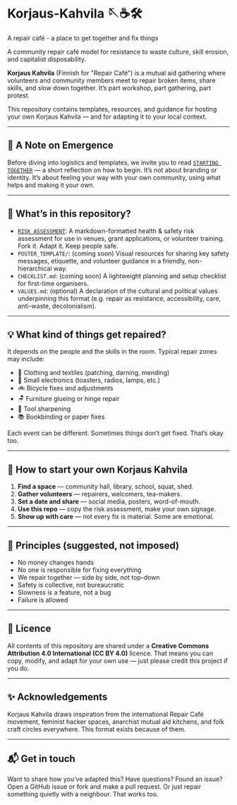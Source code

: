 # Korjaus-Kahvila  🪡☕🛠
A repair café - a place to get together and fix things

A community repair café model for resistance to waste culture, skill erosion, and capitalist disposability.  

**Korjaus Kahvila** (Finnish for "Repair Café") is a mutual aid gathering where volunteers and community members meet to repair broken items, share skills, and slow down together. It’s part workshop, part gathering, part protest.  

This repository contains templates, resources, and guidance for hosting your own Korjaus Kahvila — and for adapting it to your local context.  

---

## 🌼 A Note on Emergence  

Before diving into logistics and templates, we invite you to read [`STARTING TOGETHER`](./STARTING-TOGETHER.md) — a short reflection on how to begin. It’s not about branding or identity. It’s about feeling your way with your own community, using what helps and making it your own.  

---

## 🌱 What’s in this repository?  

- [`RISK ASSESSMENT`](./docs/Risk-Assessment-en.md): A markdown-formatted health & safety risk assessment for use in venues, grant applications, or volunteer training. Fork it. Adapt it. Keep people safe.  
- `POSTER_TEMPLATE/`: (coming soon) Visual resources for sharing key safety messages, etiquette, and volunteer guidance in a friendly, non-hierarchical way.  
- `CHECKLIST.md`: (coming soon) A lightweight planning and setup checklist for first-time organisers.  
- `VALUES.md`: (optional) A declaration of the cultural and political values underpinning this format (e.g. repair as resistance, accessibility, care, anti-waste, decolonialism).  

---

## 💡 What kind of things get repaired?  

It depends on the people and the skills in the room. Typical repair zones may include:  

- 🧵 Clothing and textiles (patching, darning, mending)  
- 🔌 Small electronics (toasters, radios, lamps, etc.)  
- 🚲 Bicycle fixes and adjustments  
- 🪑 Furniture glueing or hinge repair  
- 🧰 Tool sharpening  
- 📚 Bookbinding or paper fixes  

Each event can be different. Sometimes things don’t get fixed. That’s okay too.  

---

## 🤝 How to start your own Korjaus Kahvila  

1. **Find a space** — community hall, library, school, squat, shed.  
2. **Gather volunteers** — repairers, welcomers, tea-makers.  
3. **Set a date and share** — social media, posters, word-of-mouth.  
4. **Use this repo** — copy the risk assessment, make your own signage.  
5. **Show up with care** — not every fix is material. Some are emotional.  

---

## 🧷 Principles (suggested, not imposed)  

- No money changes hands  
- No one is responsible for fixing everything  
- We repair together — side by side, not top-down  
- Safety is collective, not bureaucratic  
- Slowness is a feature, not a bug  
- Failure is allowed  

---

## 📜 Licence  

All contents of this repository are shared under a **Creative Commons Attribution 4.0 International (CC BY 4.0)** licence. That means you can copy, modify, and adapt for your own use — just please credit this project if you do.  

---

## ✨ Acknowledgements  

Korjaus Kahvila draws inspiration from the international Repair Café movement, feminist hacker spaces, anarchist mutual aid kitchens, and folk craft circles everywhere. This format exists because of them.  

---

## 📬 Get in touch  

Want to share how you’ve adapted this? Have questions? Found an issue? Open a GitHub issue or fork and make a pull request. Or just repair something quietly with a neighbour. That works too.
